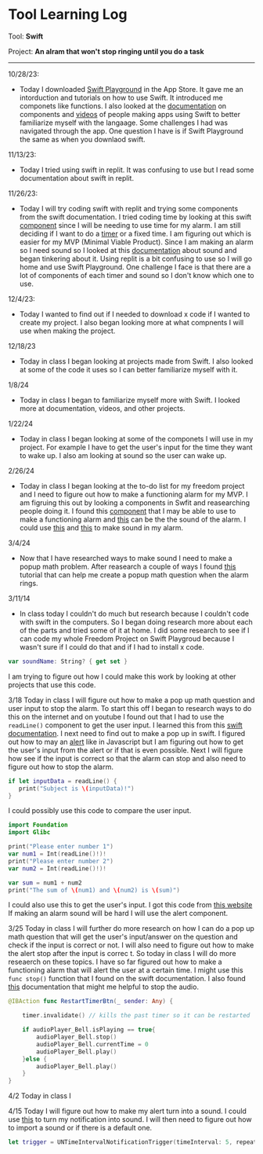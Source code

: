 # Tool Learning Log

Tool: **Swift**

Project: **An alram that won't stop ringing until you do a task**

---

10/28/23:
* Today I downloaded [Swift Playground](https://apps.apple.com/us/app/swift-playgrounds/id908519492) in the App Store. It gave me an intorduction and tutorials on how to use Swift. It introduced me componets like functions. I also looked at the [documentation](https://www.swift.org/documentation/) on components and [videos](https://www.youtube.com/watch?v=q3KRE-MyCO8&t=498s) of people making apps using Swift to better familiarize myself with the langaage. Some challenges I had was navigated through the app. One question I have is if Swift Playground the same as when you downlaod swift.

11/13/23:
* Today I tried using swift in replit. It was confusing to use but I read some documentation about swift in replit. 

11/26/23:
* Today I will try coding swift with replit and trying some components from the swift documentation. I tried coding time by looking at this swift [component](https://developer.apple.com/documentation/foundation/dates_and_times) since I will be needing to use time for my alarm. I am still deciding if I want to do a [timer](https://developer.apple.com/documentation/foundation/timer) or a fixed time. I am figuring out which is easier for my MVP (Minimal Viable Product). Since I am making an alarm so I need sound so I looked at this [documentation](https://developer.apple.com/documentation/soundanalysis/) about sound and began tinkering about it. Using replit is a bit confusing to use so I will go home and use Swift Playground. One challenge I face is that there are a lot of components of each timer and sound so I don't know which one to use.

12/4/23:
* Today I wanted to find out if I needed to download x code if I wanted to create my project. I also began looking more at what compnents I will use when making the project.

12/18/23
* Today in class I began looking at projects made from Swift. I also looked at some of the code it uses so I can better familiarize myself with it.

1/8/24
* Today in class I began to familiarize myself more with Swift. I looked more at documentation, videos, and other projects.

1/22/24
* Today in class I began looking at some of the componets I will use in my project. For example I have to get the user's input for the time they want to wake up. I also am looking at sound so the user can wake up.

2/26/24
* Today in class I began looking at the to-do list for my freedom project and I need to figure out how to make a functioning alarm for my MVP. I am figruing this out by looking a components in Swfit and reasearching people doing it. I found this [component](https://developer.apple.com/documentation/eventkit/ekcalendaritem/1507397-addalarm) that I may be able to use to make a functioning alarm and [this](https://developer.apple.com/documentation/eventkit/ekalarm/1507227-soundname) can be the the sound of the alarm. I could use [this](https://www.youtube.com/watch?v=pnM_3zcDbjk) and [this](https://www.youtube.com/watch?v=SUA2wzjpYjo) to make sound in my alarm.

3/4/24
* Now that I have researched ways to make sound I need to make a popup math problem. After reasearch a couple of ways I found [this](https://medium.com/@fdika24/creating-modal-popup-in-swift-d34642054fab) tutorial that can help me create a popup math question when the alarm rings. 

3/11/14
* In class today I couldn't do much but research because I couldn't code with swift in the computers. So I began doing research more about each of the parts and tried some of it at home. I did some research to see if I can code my whole Freedom Project on Swift Playgroud because I wasn't sure if I could do that and if I had to install x code.
```swift
var soundName: String? { get set }
```
I am trying to figure out how I could make this work by looking at other projects that use this code.
<!-- 
* Links you used today (websites, videos, etc)
* Things you tried, progress you made, etc
* Challenges, a-ha moments, etc
* Questions you still have
* What you're going to try next
-->
3/18
Today in class I will figure out how to make a pop up math question and user input to stop the alarm. To start this off I began to research ways to do this on the internet and on youtube I found out that I had to use the `readLine()` component to get the user input. I learned this from this [swift documentation](https://developer.apple.com/documentation/swift/readline(strippingnewline:)). I next need to find out to make a pop up in swift. I figured out how to may an [alert](https://developer.apple.com/documentation/uikit/uialertcontroller) like in Javascript  but I am figuring out how to get the user's input from the alert or if that is even possible. Next I will figure how see if the input is correct so that the alarm can stop and also need to figure out how to stop the alarm. 
```swift
if let inputData = readLine() {
   print("Subject is \(inputData)!")
}
```
I could possibly use this code to compare the user input. 
```swift
import Foundation
import Glibc

print("Please enter number 1")
var num1 = Int(readLine()!)!
print("Please enter number 2")
var num2 = Int(readLine()!)!

var sum = num1 + num2
print("The sum of \(num1) and \(num2) is \(sum)")
```
I could also use this to get the user's input. I got this code from [this website](https://www.tutorialspoint.com/swift-program-to-get-input-from-the-user)
If making an alarm sound will be hard I will use the alert component.

3/25
Today in class I will further do more research on how I can do a pop up math question that will get the user's input/answer on the question and check if the input is correct or not. I will also need to figure out how to make the alert stop after the input is correc
t. So today in class I will do more reseaerch on these topics. I have so far figured out how to make a functioning alarm that will alert the user at a certain time. I might use this `func stop()` function that I found on the swift documentation. I also found [this](https://developer.apple.com/documentation/avfaudio/avaudiosession/categoryoptions) documentation that might me helpful to stop the audio.  
```swift
@IBAction func RestartTimerBtn(_ sender: Any) {

    timer.invalidate() // kills the past timer so it can be restarted

    if audioPlayer_Bell.isPlaying == true{
        audioPlayer_Bell.stop()
        audioPlayer_Bell.currentTime = 0
        audioPlayer_Bell.play()
    }else {
        audioPlayer_Bell.play()
    }
}
```
4/2
Today in class I 

4/15
Today I will figure out how to make my alert turn into a sound. I could use [this](https://developer.apple.com/documentation/usernotifications/unmutablenotificationcontent) to turn my notification into sound. I will then need to figure out how to import a sound or if there is a default one. 
```swift
let trigger = UNTimeIntervalNotificationTrigger(timeInterval: 5, repeats: false)
```

